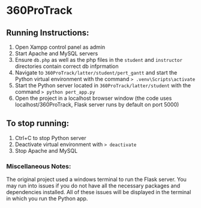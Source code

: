 # 360ProTrack

## Running Instructions:
1. Open Xampp control panel as admin
2. Start Apache and MySQL servers
3. Ensure `db.php` as well as the php files in the `student` and `instructor` directories contain correct db infprmation
4. Navigate to `360ProTrack/latter/student/pert_gantt` and start the Python virtual environment with the command `> .venv\Scripts\activate`
5. Start the Python server located in `360ProTrack/latter/student` with the command `> python pert_app.py`
6. Open the project in a localhost browser window (the code uses localhost/360ProTrack, Flask server runs by default on port 5000)

## To stop running:
1. Ctrl+C to stop Python server
2. Deactivate virtual environment with `> deactivate`
3. Stop Apache and MySQL


### Miscellaneous Notes:
The original project used a windows terminal to run the Flask server. You may run into issues if you do not have all the necessary packages and dependencies installed. All of these issues will be displayed in the terminal in which you run the Python app.
